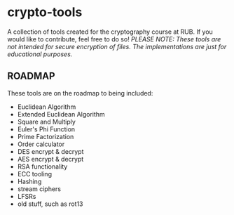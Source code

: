 # crypto-tools

A collection of tools created for the cryptography course at RUB. If you would like to contribute, feel free to do so!
*PLEASE NOTE: These tools are not intended for secure encryption of files. The implementations are just for educational purposes.*

## ROADMAP

These tools are on the roadmap to being included:

- Euclidean Algorithm
- Extended Euclidean Algorithm
- Square and Multiply
- Euler's Phi Function
- Prime Factorization
- Order calculator
- DES encrypt & decrypt
- AES encrypt & decrypt
- RSA functionality
- ECC tooling
- Hashing
- stream ciphers
- LFSRs
- old stuff, such as rot13
